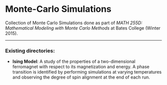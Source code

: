 # Monte-Carlo Simulations

Collection of Monte Carlo Simulations done as part of *MATH 255D: Mathematical Modeling with Monte Carlo Methods* at Bates College (Winter 2015).

___

### Existing directories:


  * **Ising Model**: A study of the properties of a two-dimensional ferromagnet with respect to its magnetization and energy. A phase transition is identified by performing simulations at varying temperatures and observing the degree of spin alignment at the end of each run.
